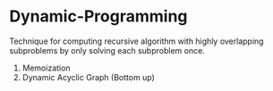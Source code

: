 # Dynamic-Programming
Technique for computing recursive algorithm with highly overlapping subproblems by only solving each subproblem once.

1. Memoization
2. Dynamic Acyclic Graph (Bottom up)
